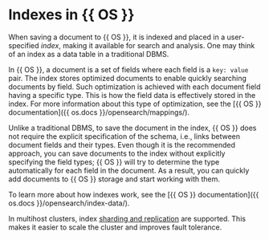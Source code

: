 # Indexes in {{ OS }}

When saving a document to {{ OS }}, it is indexed and placed in a user-specified _index_, making it available for search and analysis. One may think of an index as a data table in a traditional DBMS.

In {{ OS }}, a document is a set of fields where each field is a `key: value` pair. The index stores optimized documents to enable quickly searching documents by field. Such optimization is achieved with each document field having a specific type. This is how the field data is effectively stored in the index. For more information about this type of optimization, see the [{{ OS }} documentation]({{ os.docs }}/opensearch/mappings/).

Unlike a traditional DBMS, to save the document in the index, {{ OS }} does not require the explicit specification of the schema, i.e., links between document fields and their types. Even though it is the recommended approach, you can save documents to the index without explicitly specifying the field types; {{ OS }} will try to determine the type automatically for each field in the document. As a result, you can quickly add documents to {{ OS }} storage and start working with them.

To learn more about how indexes work, see the [{{ OS }} documentation]({{ os.docs }}/opensearch/index-data/).

In multihost clusters, index [sharding and replication](scalability-and-resilience.md) are supported. This makes it easier to scale the cluster and improves fault tolerance.
